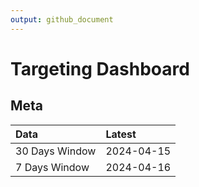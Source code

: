 ```yaml
---
output: github_document
---
```


# Targeting Dashboard



## Meta


|Data           |Latest     |
|:--------------|:----------|
|30 Days Window |2024-04-15 |
|7 Days Window  |2024-04-16 |

